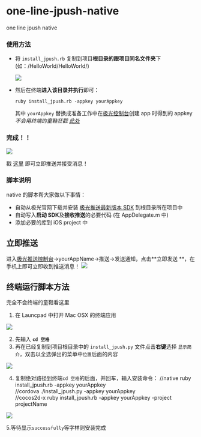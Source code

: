# one-line-jpush-native
one line jpush native


### 使用方法
- 将 `install_jpush.rb` 复制到项目**根目录的跟项目同名文件夹**下(如：/HelloWorld/HelloWorld/)

  ![](http://upload-images.jianshu.io/upload_images/1944178-1ad2a0fd6fa02e4d.png?imageMogr2/auto-orient/strip%7CimageView2/2/w/1240)

- 然后在终端**进入该目录并执行**即可：

      ruby install_jpush.rb -appkey yourAppkey

  其中 `yourAppkey` 替换成准备工作中在[极光控制台](https://www.jpush.cn/common/apps)创建 app 时得到的 appkey
  *不会用终端的童鞋狂戳 [此处](#终端运行脚本方法)*

### 完成！！

![](http://upload-images.jianshu.io/upload_images/1944178-16296d87369d28cc.png?imageMogr2/auto-orient/strip%7CimageView2/2/w/1240)

戳 [这里](#立即推送) 即可立即推送并接受消息！

 
### 脚本说明
native 的脚本帮大家做以下事情：
- 自动从极光官网下载并安装 [极光推送最新版本 SDK](http://docs.jpush.io/updates/#jpush-ios-sdk-v217) 到根目录所在项目中
- 自动写入**启动 SDK**及**接收推送**的必要代码 (在 AppDelegate.m 中)
- 添加必要的库到 iOS project 中

## 立即推送

进入[极光推送控制台](https://www.jpush.cn/common/apps)->yourAppName->推送->发送通知，点击**立即发送
**，在手机上即可立即收到推送消息！
  ![](http://upload-images.jianshu.io/upload_images/1944178-d988ea39b17da30d.png?imageMogr2/auto-orient/strip%7CimageView2/2/w/1240) 

## 终端运行脚本方法

完全不会终端的童鞋看这里

1. 在 Launcpad 中打开 Mac OSX 的终端应用

![](http://upload-images.jianshu.io/upload_images/1944178-6ac4c6c96f822863.png?imageMogr2/auto-orient/strip%7CimageView2/2/w/1240)

2. 先输入 **`cd 空格`**
3. 再在已经复制到项目根目录中的 `install_jpush.py` 文件点击**右键**选择 `显示简介`，双击以全选弹出的菜单中`位置`后面的内容

  ![](http://upload-images.jianshu.io/upload_images/1944178-e6ff578d36dfd314.png?imageMogr2/auto-orient/strip%7CimageView2/2/w/1240)

4. 复制绝对路径到终端`cd 空格`的后面，并回车，输入安装命令：
       //native
       ruby install_jpush.rb -appkey yourAppkey    
       //cordova
       ./install_jpush.py -appkey yourAppkey   
       //cocos2d-x
       ruby install_jpush.rb -appkey yourAppkey -project projectName    

  ![](http://upload-images.jianshu.io/upload_images/1944178-2443aff407059267.png?imageMogr2/auto-orient/strip%7CimageView2/2/w/1240)

5.等待显示`successfully`等字样则安装完成
